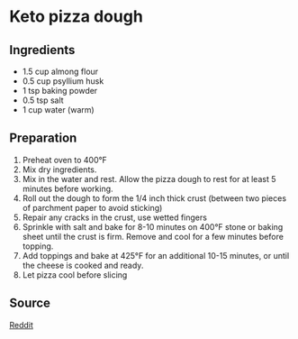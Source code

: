 # Keto pizza dough
## Ingredients
- 1.5 cup almong flour
- 0.5 cup psyllium husk
- 1 tsp baking powder
- 0.5 tsp salt
- 1 cup water (warm)
## Preparation
1. Preheat oven to 400°F
2. Mix dry ingredients.
3. Mix in the water and rest. Allow the pizza dough to rest for at least 5 minutes before working.
4. Roll out the dough to form the 1/4 inch thick crust (between two pieces of parchment paper to avoid sticking)
5. Repair any cracks in the crust, use wetted fingers
6. Sprinkle with salt and bake for 8-10 minutes on 400°F stone or baking sheet until the crust is firm. Remove and cool for a few minutes before topping.
7. Add toppings and bake at 425°F for an additional 10-15 minutes, or until the cheese is cooked and ready.
8. Let pizza cool before slicing
## Source
[Reddit](https://www.reddit.com/r/ketorecipes/comments/uncf52/easy_keto_pizza_crust_not_fathead/)